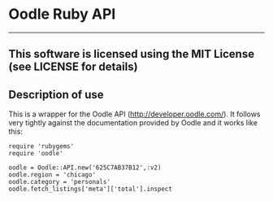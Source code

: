 # Oodle Ruby API
---

## This software is licensed using the MIT License (see LICENSE for details)

## Description of use

This is a wrapper for the Oodle API (http://developer.oodle.com/). It follows very tightly against the documentation provided by Oodle and it works like this:

    require 'rubygems'
    require 'oodle'
    
    oodle = Oodle::API.new('625C7AB37B12',:v2)
    oodle.region = 'chicago'
    oodle.category = 'personals'
    oodle.fetch_listings['meta']['total'].inspect

